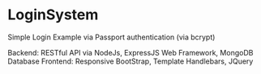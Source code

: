 # LoginSystem
Simple Login Example via Passport authentication (via bcrypt)

Backend: RESTful API via NodeJs, ExpressJS Web Framework, MongoDB Database
Frontend: Responsive BootStrap, Template Handlebars, JQuery
